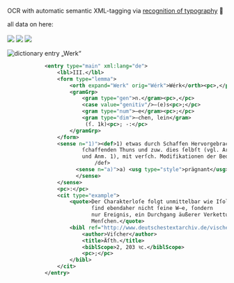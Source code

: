 OCR with automatic semantic XML-tagging via [recognition of typography](https://dl.acm.org/doi/10.1145/3322905.3322910) 🖖

all data on here:
<br>
<br>
![](https://img.shields.io/badge/license-CC%20BY--SA%204.0-brightgreen)
![](https://img.shields.io/github/last-commit/sgoettel/strelitz)
![](https://img.shields.io/twitter/follow/dwds_sgoettel?label=Follow&style=social)


![dictionary entry „Werk“](https://i.imgur.com/9Rzn4RK.jpg)

```xml
            <entry type="main" xml:lang="de">
                <lbl>III.</lbl>
                <form type="lemma">
                    <orth expand="Werk" orig="Wérk">Wérk</orth><pc>,</pc>
                    <gramGrp>
                        <gram type="gen">n.</gram><pc>,</pc>
                        <case value="genitiv"/>–(e)s<pc>;</pc>
                        <gram type="num">–e</gram><pc>;</pc> 
                        <gram type="dim">–chen, lein</gram>
                         (ſ. 1k)<pc>; -:</pc>
                    </gramGrp>
                </form>
                <sense n="1)"><def>1) etwas durch Schaffen Hervorgebrachtes, das Erzeugnis
                        ſchaffenden Thuns und zuw. dies ſelbſt (vgl. Arbeit 5
                        und Anm. 1), mit verſch. Modifikationen der Bed., z.B.:<
                            /def>
                      <sense n="a)">a) <usg type="style">prägnant</usg>
                      </sense>
                </sense>
                <pc>:</pc>
                <cit type="example">
                    <quote>Der Charakterloſe folgt unmittelbar wie Iſolani; ſeine Thaten (ſ. d. 1)
                           ſind ebendaher nicht ſeine W–e, ſondern
                           nur Ereignis, ein Durchgang äußerer Verkettungen durch einen
                           Menſchen.</quote>
                    <bibl ref="http://www.deutschestextarchiv.de/vischer_aesthetik0201_1847/215">
                        <author>Viſcher</author>
                        <title>Äſth.</title>
                        <biblScope>2, 203 ꝛc.</biblScope>
                        <pc>;</pc>
                    </bibl>
                </cit>
            </entry>
